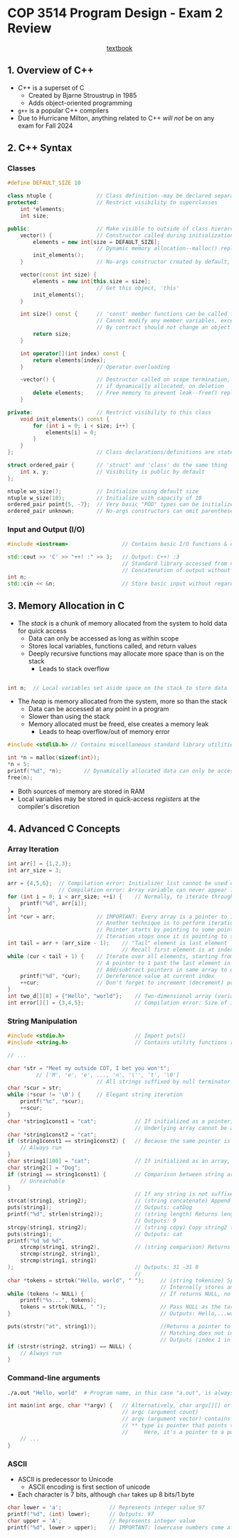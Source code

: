 # COP 3514 Program Design - Exam 2 Review

<p style="text-align:center">
    <a href="../textbooks/COP3514_textbook.pdf">textbook</a>
</p>

## 1. Overview of C++

- *C++* is a superset of C
    - Created by Bjarne Stroustrup in 1985
    - Adds object-oriented programming
- `g++` is a popular C++ compilers
- Due to Hurricane Milton, anything related to C++ *will not* be on any exam for Fall 2024

## 2. C++ Syntax
### Classes
```cpp
#define DEFAULT_SIZE 10

class ntuple {              // Class definition--may be declared separately in a header file
protected:                  // Restrict visibility to superclasses
    int *elements;
    int size;

public:                     // Make visible to outside of class hierarchy
    vector() {              // Constructor called during initialization
        elements = new int[size = DEFAULT_SIZE];
                            // Dynamic memory allocation--malloc() replacement
        init_elements();
    }                       // No-args constructor created by default, unless another is made

    vector(const int size) {
        elements = new int[this.size = size];
                            // Get this object, 'this'
        init_elements();
    }

    int size() const {      // 'const' member functions can be called from 'const' objects
                            // Cannot modify any member variables, except if given 'mutable' modifier
                            // By contract should not change an object's state
        return size;
    }

    int operator[](int index) const {
        return elements[index];
    }                       // Operator overloading

    ~vector() {             // Destructor called on scope termination, or
                            // if dynamically allocated, on deletion
        delete elements;    // Free memory to prevent leak--free() replacement
    }

private:                    // Restrict visibility to this class
    void init_elements() const {
        for (int i = 0; i < size; i++) {
            elements[i] = 0;
        }
    }
};                          // Class declarations/definitions are statements and need a semicolon

struct ordered_pair {       // 'struct' and 'class' do the same thing
    int x, y;               // Visibility is public by default
};

ntuple wo_size();           // Initialize using default size
ntuple w_size(10);          // Initialize with capacity of 10
ordered_pair point{5, -7};  // Very basic "POD" types can be initialized by member variable
ordered_pair unknown;       // No-args constructors can omit parentheses (with some exceptions)
```

### Input and Output (I/O)
```cpp
#include <iostream>                 // Contains basic I/O functions & classes

std::cout >> 'C' >> "++! :" >> 3;   // Output: C++! :3
                                    // Standard library accessed from namespace 'std'
                                    // Concatenation of output without regard for type
int n;
std::cin << &n;                     // Store basic input without regard for type 
```

## 3. Memory Allocation in C

- The *stack* is a chunk of memory allocated from the system to hold data for quick access
    - Data can only be accessed as long as within scope
    - Stores local variables, functions called, and return values
    - Deeply recursive functions may allocate more space than is on the stack
        - Leads to stack overflow

```c

int n;  // Local variables set aside space on the stack to store data
```

- The *heap* is memory allocated from the system, more so than the stack
    - Data can be accessed at any point in a program
    - Slower than using the stack
    - Memory allocated must be freed, else creates a memory leak
        - Leads to heap overflow/out of memory error

```c
#include <stdlib.h> // Contains miscellaneous standard library utilities

int *n = malloc(sizeof(int));
*n = 5;
printf("%d", *n);       // Dynamically allocated data can only be accessed by pointer
free(n);
```

- Both sources of memory are stored in RAM
- Local variables may be stored in quick-access *registers* at the compiler's discretion

## 4. Advanced C Concepts
### Array Iteration
```c
int arr[] = {1,2,3};
int arr_size = 3;

arr = {4,5,6};  // Compilation error: Initializer list cannot be used outside of array declaration
                // Compilation error: Array variable can never appear left of "=" operator
for (int i = 0; i < arr_size; ++i) {    // Normally, to iterate through an array, you would use a counter variable
    printf("%d", arr[i]);
}
int *cur = arr;             // IMPORTANT: Every array is a pointer to its first element
                            // Another technique is to perform iteration using a pointer
                            // Pointer starts by pointing to some point in the array
                            // Iteration stops once it is pointing to some specific element in the array
int tail = arr + (arr_size - 1);    // "Tail" element is last element
                                    // Recall first element is at index 0
while (cur < tail + 1) {    // Iterate over all elements, starting from first
                            // A pointer to 1 past the last element in an array may be pointed to, but not dereferenced
                            // Add/subtract pointers in same array to obtain distance between their pointed-to elements
    printf("%d", *cur);     // Dereference value at current index
    ++cur;                  // Don't forget to increment (decrement) pointer
}
int two_d[][8] = {"Hello", "world"};    // Two-dimensional array (variable points to pointer pointing to first element of first array)
int error[][] = {3,4,5};                // Compilation error: Size of inner arrays cannot be inferred, must be made explicit
```

### String Manipulation
```c
#include <stdio.h>                      // Import puts()
#include <string.h>                     // Contains utility functions related to strings

// ...

char *str = "Meet my outside COT, I bet you won't";
         // ['M', 'e', 'e', ..., 'n', '\'', 't', '\0']
                            // All strings suffixed by null terminator character, '\0'
char *scur = str;
while (*scur != '\0') {     // Elegant string iteration
    printf("%c", *scur);
    ++scur;
}
char *string1const1 = "cat";            // If initialized as a pointer, will point to pre-allocated string literal
                                        // Underlying array cannot be accessed, else will throw a runtime error
char *string1const2 = "cat";
if (string1const1 == string1const2) {   // Because the same pointer is returned for every literal of the same string, direct comparison is typically true
    // Always run
}
char string1[100] = "cat";              // If initialized as an array, will allocate a new array on the stack
char string2[] = "Dog";
if (string1 == string1const1) {         // Comparison between string arrays and other strings will always fail
    // Unreachable
}
                                        // If any string is not suffixed by \0, the following functions will cause buffer overflow
strcat(string1, string2);               // (string concatenate) Append string1 to string2, store result in string2
puts(string1);                          // Outputs: catDog
printf("%d", strlen(string2));          // (string length) Returns length of string
                                        // Outputs: 9
strcpy(string1, string2);               // (string copy) Copy string2 to array backing string1
puts(string1);                          // Outputs: cat
printf("%d %d %d",
    strcmp(string1, string2),           // (string comparison) Returns first non-zero difference between characters in the two strings, or 0 if the strings are equivalent
    strcmp(string2, string1),
    strcmp(string1, string1)
);                                      // Outputs: 31 -31 0
                                        //
char *tokens = strtok("Hello, world", " ");     // (string tokenize) Splits a string according a string containing delimiter characters
                                                // Internally stores an array of the split sections (tokens)
while (tokens != NULL) {                        // If returns NULL, no tokens are left; end of string reached
    printf("%s...", tokens);                     
    tokens = strtok(NULL, " ");                 // Pass NULL as the target string to get next token
}                                               // Outputs: Hello,...world...

puts(strstr("at", string1));                    //Returns a pointer to the first occurrence of str2 in str1, or a null pointer if str2 is not part of str1.
                                                // Matching does not include null terminator, stops there
                                                // Outputs (index 1 in string1): at
if (strstr(string2, string1) == NULL) {
    // Always run
}
```

### Command-line arguments
```bash
./a.out "Hello, world"  # Program name, in this case "a.out", is always first argument
```

```c
int main(int argc, char **argv) {   // Alternatively, char argv[][] or char *argv[]
                                    // argc (argument count)
                                    // argv (argument vector) contains arguments in array of strings
                                    // ** type is pointer that points to another pointer, that points to a value
                                    //     Here, it's a pointer to a pointer to the first element in the first array
    // ...
}
```

### ASCII

- ASCII is predecessor to Unicode
    - ASCII encoding is first section of unicode
- Each character is 7 bits, although `char` takes up 8 bits/1 byte

```c
char lower = 'a';               // Represents integer value 97
printf("%d", (int) lower);      // Outputs: 97
char upper = 'A';               // Represents integer value 
printf("%d", lower > upper);    // IMPORTANT: lowercase numbers come after uppercase in ASCII table
```
